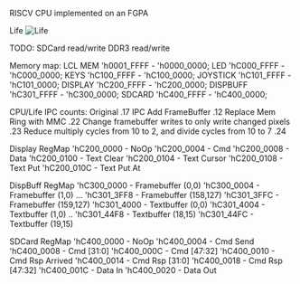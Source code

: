 RISCV CPU implemented on an FGPA

Life
![Life](life.gif)

TODO:
SDCard read/write
DDR3 read/write

Memory map:
LCL MEM     'h0001_FFFF - 'h0000_0000;
LED         'hC000_FFFF - 'hC000_0000;
KEYS        'hC100_FFFF - 'hC100_0000;
JOYSTICK    'hC101_FFFF - 'hC101_0000;
DISPLAY     'hC200_FFFF - 'hC200_0000;
DISPBUFF    'hC301_FFFF - 'hC300_0000;
SDCARD      'hC400_FFFF - 'hC400_0000;

CPU/Life IPC counts:
Original .17 IPC
Add FrameBuffer .12
Replace Mem Ring with MMC .22
Change framebuffer writes to only write changed pixels .23
Reduce multiply cycles from 10 to 2, and divide cycles from 10 to 7 .24

Display RegMap
'hC200_0000 - NoOp
'hC200_0004 - Cmd
'hC200_0008 - Data
'hC200_0100 - Text Clear
'hC200_0104 - Text Cursor
'hC200_0108 - Text Put
'hC200_010C - Text Put At

DispBuff RegMap
'hC300_0000 - Framebuffer (0,0)
'hC300_0004 - Framebuffer (1,0)
...
'hC301_3FF8 - Framebuffer (158,127)
'hC301_3FFC - Framebuffer (159,127)
'hC301_4000 - Textbuffer  (0,0)
'hC301_4004 - Textbuffer  (1,0)
..
'hC301_44F8 - Textbuffer  (18,15)
'hC301_44FC - Textbuffer  (19,15)

SDCard RegMap
'hC400_0000 - NoOp
'hC400_0004 - Cmd Send
'hC400_0008 - Cmd [31:0]
'hC400_000C - Cmd [47:32]
'hC400_0010 - Cmd Rsp Arrived
'hC400_0014 - Cmd Rsp [31:0]
'hC400_0018 - Cmd Rsp [47:32]
'hC400_001C - Data In
'hC400_0020 - Data Out


